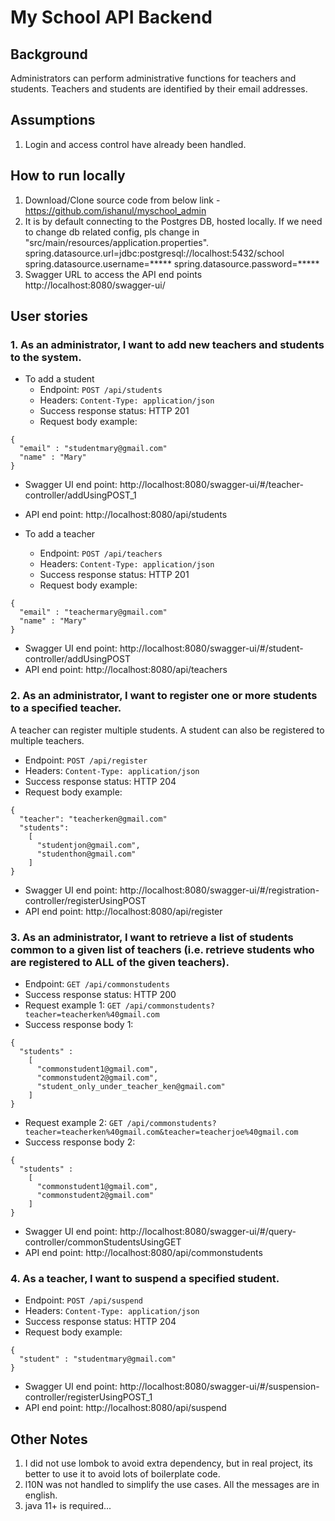 # My School API Backend

## Background
Administrators can perform administrative functions for teachers and students. Teachers and students are identified by their email addresses.

## Assumptions
1. Login and access control have already been handled.

## How to run locally
1. Download/Clone source code from below link - https://github.com/ishanul/myschool_admin
2. It is by default connecting to the Postgres DB, hosted locally. If we need to change db related config, pls change in "src/main/resources/application.properties".
   spring.datasource.url=jdbc:postgresql://localhost:5432/school
   spring.datasource.username=*****
   spring.datasource.password=*****
3. Swagger URL to access the API end points
   http://localhost:8080/swagger-ui/

## User stories

### 1. As an administrator, I want to add new teachers and students to the system.

* To add a student
    * Endpoint: `POST /api/students`
    * Headers: `Content-Type: application/json`
    * Success response status: HTTP 201
    * Request body example:
```
{
  "email" : "studentmary@gmail.com"
  "name" : "Mary"
}
```

* Swagger UI end point: http://localhost:8080/swagger-ui/#/teacher-controller/addUsingPOST_1
* API end point: http://localhost:8080/api/students

* To add a teacher
    * Endpoint: `POST /api/teachers`
    * Headers: `Content-Type: application/json`
    * Success response status: HTTP 201
    * Request body example:
```
{
  "email" : "teachermary@gmail.com"
  "name" : "Mary"
}
```
* Swagger UI end point: http://localhost:8080/swagger-ui/#/student-controller/addUsingPOST
* API end point: http://localhost:8080/api/teachers

### 2. As an administrator, I want to register one or more students to a specified teacher.
A teacher can register multiple students. A student can also be registered to multiple teachers.

* Endpoint: `POST /api/register`
* Headers: `Content-Type: application/json`
* Success response status: HTTP 204
* Request body example:
```
{
  "teacher": "teacherken@gmail.com"
  "students":
    [
      "studentjon@gmail.com",
      "studenthon@gmail.com"
    ]
}
```
* Swagger UI end point: http://localhost:8080/swagger-ui/#/registration-controller/registerUsingPOST
* API end point: http://localhost:8080/api/register

### 3. As an administrator, I want to retrieve a list of students common to a given list of teachers (i.e. retrieve students who are registered to ALL of the given teachers).

* Endpoint: `GET /api/commonstudents`
* Success response status: HTTP 200
* Request example 1: `GET /api/commonstudents?teacher=teacherken%40gmail.com`
* Success response body 1:
```
{
  "students" :
    [
      "commonstudent1@gmail.com", 
      "commonstudent2@gmail.com",
      "student_only_under_teacher_ken@gmail.com"
    ]
}
```
* Request example 2: `GET /api/commonstudents?teacher=teacherken%40gmail.com&teacher=teacherjoe%40gmail.com`
* Success response body 2:
```
{
  "students" :
    [
      "commonstudent1@gmail.com", 
      "commonstudent2@gmail.com"
    ]
}
```
* Swagger UI end point: http://localhost:8080/swagger-ui/#/query-controller/commonStudentsUsingGET
* API end point: http://localhost:8080/api/commonstudents

### 4. As a teacher, I want to suspend a specified student.

* Endpoint: `POST /api/suspend`
* Headers: `Content-Type: application/json`
* Success response status: HTTP 204
* Request body example:
```
{
  "student" : "studentmary@gmail.com"
}
```
* Swagger UI end point: http://localhost:8080/swagger-ui/#/suspension-controller/registerUsingPOST_1
* API end point: http://localhost:8080/api/suspend

## Other Notes

1. I did not use lombok to avoid extra dependency, but in real project, its better to use it to avoid lots of boilerplate code.
2. l10N was not handled to simplify the use cases. All the messages are in english.
3. java 11+ is required...

